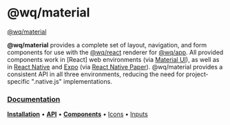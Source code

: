 @wq/material
========

[@wq/material][docs]

**@wq/material** provides a complete set of layout, navigation, and form components for use with the [@wq/react] renderer for [@wq/app].  All provided components work in [React] web environments (via [Material UI]), as well as in [React Native] and [Expo] (via [React Native Paper]).  @wq/material provides a consistent API in all three environments, reducing the need for project-specific ".native.js" implementations.

### [Documentation][docs]

[**Installation**][installation]
&bull;
[**API**][api]
&bull;
[**Components**][components]
&bull;
[Icons][icons]
&bull;
[Inputs][inputs]

[docs]: https://wq.io/@wq/material
[installation]: https://wq.io/@wq/material#installation
[api]: https://wq.io/@wq/material#api
[components]: https://wq.io/components/
[icons]: https://wq.io/icons/
[inputs]: https://wq.io/inputs/

[@wq/app]: https://wq.io/@wq/app
[@wq/react]: https://wq.io/@wq/react

[React Native]: https://reactnative.dev/
[Expo]: https://expo.io/
[Material UI]: https://material-ui.com/
[React Native Paper]: https://callstack.github.io/react-native-paper/
